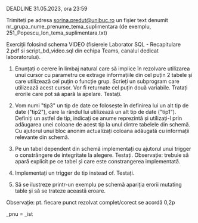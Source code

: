 DEADLINE 
31.05.2023, ora 23:59

Trimiteți pe adresa sorina.predut@unibuc.ro un fișier text denumit nr_grupa_nume_prenume_tema_suplimentara (de exemplu, 251_Popescu_Ion_tema_suplimentara.txt)

Exerciții folosind schema VIDEO (fisierele Laborator SQL - Recapitulare 2.pdf si script_bd_video.sql din echipa Teams, canalul dedicat laboratorului).

1. Enunțați o cerere în limbaj natural care să implice în rezolvare utilizarea unui cursor cu parametru ce extrage informațiile din cel puțin 2 tabele și care utilizează cel puțin o funcție grup.
Scrieți un subprogram care utilizează acest cursor. 
Vor fi returnate cel puțin două variabile. 
Tratați erorile care pot să apară la apelare. Testați.

2. Vom numi "tip3" un tip de date ce folosește în definirea lui un alt tip de date ("tip2"), 
care la rândul lui utilizează un alt tip de date ("tip1"). 
Definiți un astfel de tip, indicați ce anume reprezintă și utilizați-l prin adăugarea unei coloane de acest tip 
la unul dintre tabelele din schemă. 
Cu ajutorul unui bloc anonim actualizați coloana adăugată cu informații relevante din schemă.

3. Pe un tabel dependent din schemă implementați cu ajutorul unui trigger o constrângere de integritate la alegere. Testați.
Observație: trebuie să apară explicit pe ce tabel și care este constrangerea implementată.

4. Implementați un trigger de tip instead of. Testați.

5. Să se ilustreze printr-un exemplu pe schemă apariția erorii mutating table și să se trateze această eroare.

Observație: pt. fiecare punct rezolvat complet/corect se acordă 0,2p


_pnu = _ist
